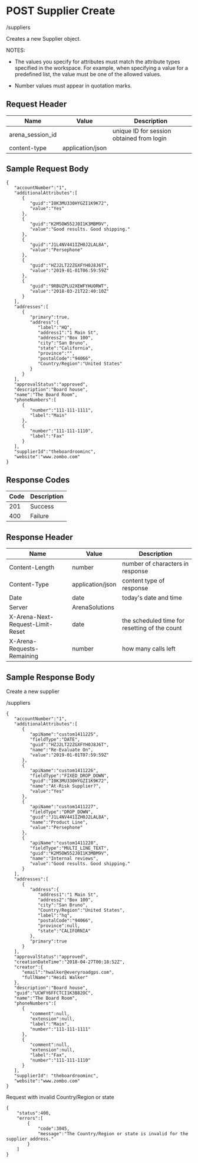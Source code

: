# POST Supplier Create
/suppliers

Creates a new Supplier object. 

NOTES:
          
          
        

* The values you specify for attributes must match the attribute types specified in the workspace. For example, when specifying a value for a predefined list, the value must be one of the allowed values.

* Number values must appear in quotation marks.

## Request Header

| Name<br> | Value<br> | Description<br> |
|  --- |  --- |  --- | 
| arena_session_id<br> |   | unique ID for session obtained from login<br> |
| content-type<br> | application/json<br> |   |

## Sample Request Body
```
{
   "accountNumber":"1",
   "additionalAttributes":[
      {
         "guid":"I0K3MU330HYGZI1K9K72",
         "value":"Yes"
      },
      {
         "guid":"K2M5OW552J0I1K3MBM9V",
         "value":"Good results. Good shipping."
      },
      {
         "guid":"J1L4NV441IZH0J2LAL8A",
         "value":"Persephone"
      },
      {
         "guid":"HZJ2LT22ZGXFYH0J8J6T",
         "value":"2019-01-01T06:59:59Z"
      },
      {
         "guid":"9RBUZPLU2XEWFYHUORWT",
         "value":"2018-03-21T22:40:10Z"
      }
   ],
   "addresses":[
      {
         "primary":true,
         "address":{
            "label":"HQ",
            "address1":"1 Main St",
            "address2":"Box 100",
            "city":"San Bruno",
            "state":"California",
            "province":"",
            "postalCode":"94066",
            "Country/Region":"United States"
         }
      }
   ],
   "approvalStatus":"approved",
   "description":"Board house",
   "name":"The Board Room",
   "phoneNumbers":[
      {
         "number":"111-111-1111",
         "label":"Main"
      },
      {
         "number":"111-111-1110",
         "label":"Fax"
      }
   ],
   "supplierId":"theboardroominc",
   "website":"www.zombo.com"
}
```
## Response Codes

| Code<br> | Description<br> |
|  --- |  --- | 
| 201<br> | Success<br> |
| 400<br> | Failure<br> |

## Response Header

| Name<br> | Value<br> | Description<br> |
|  --- |  --- |  --- | 
| Content-Length<br> | number<br> | number of characters in response<br> |
| Content-Type<br> | application/json<br> | content type of response<br> |
| Date<br> | date<br> | today's date and time<br> |
| Server<br> | ArenaSolutions<br> |   |
| X-Arena-Next-Request-Limit-Reset<br> | date<br> | the scheduled time for resetting of the count<br> |
| X-Arena-Requests-Remaining<br> | number<br> | how many calls left<br> |

## Sample Response Body
Create a new supplier

/suppliers

```
{
   "accountNumber":"1",
   "additionalAttributes":[
      {
         "apiName":"custom1411225",
         "fieldType":"DATE",
         "guid":"HZJ2LT22ZGXFYH0J8J6T",
         "name":"Re-Evaluate On",
         "value":"2019-01-01T07:59:59Z"
      },
      {
         "apiName":"custom1411226",
         "fieldType":"FIXED_DROP_DOWN",
         "guid":"I0K3MU330HYGZI1K9K72",
         "name":"At-Risk Supplier?",
         "value":"Yes"
      },
      {
         "apiName":"custom1411227",
         "fieldType":"DROP_DOWN",
         "guid":"J1L4NV441IZH0J2LAL8A",
         "name":"Product Line",
         "value":"Persephone"
      },
      {
         "apiName":"custom1411228",
         "fieldType":"MULTI_LINE_TEXT",
         "guid":"K2M5OW552J0I1K3MBM9V",
         "name":"Internal reviews",
         "value":"Good results. Good shipping."
      }
   ],
   "addresses":[
      {
         "address":{
            "address1":"1 Main St",
            "address2":"Box 100",
            "city":"San Bruno",
            "Country/Region":"United States",
            "label":"hq",
            "postalCode":"94066",
            "province":null,
            "state":"CALIFORNIA"
         },
         "primary":true
      }
   ],
   "approvalStatus":"approved",
   "creationDateTime":"2018-04-27T00:18:52Z",
   "creator":{
      "email":"hwalker@everyroadgps.com",
      "fullName":"Heidi Walker"
   },
   "description":"Board house",
   "guid":"UCWFY6FFCTCI1K3B82OC",
   "name":"The Board Room",
   "phoneNumbers":[
      {
         "comment":null,
         "extension":null,
         "label":"Main",
         "number":"111-111-1111"
      },
      {
         "comment":null,
         "extension":null,
         "label":"Fax",
         "number":"111-111-1110"
      }
   ],
   "supplierId": "theboardroominc",
   "website":"www.zombo.com"
}
```
Request with invalid Country/Region or state

```
{  
    "status":400,
    "errors":[  
        {  
            "code":3045,
            "message":"The Country/Region or state is invalid for the supplier address."
        }
    ]
}
```
